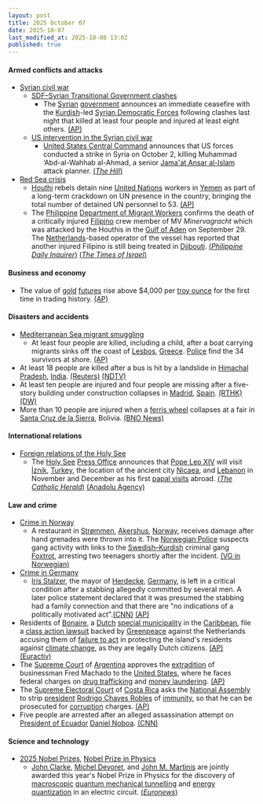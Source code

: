 ```yaml
---
layout: post
title: 2025 October 07
date: 2025-10-07
last_modified_at: 2025-10-08 13:02
published: true
---
```



#### Armed conflicts and attacks

* [Syrian civil war](https://en.wikipedia.org/wiki/Syrian_civil_war "Syrian civil war")
  * [SDF–Syrian Transitional Government clashes](https://en.wikipedia.org/wiki/SDF%E2%80%93Syrian_Transitional_Government_clashes_%282025%E2%80%93present%29 "SDF–Syrian Transitional Government clashes (2025–present)")
    * The [Syrian](https://en.wikipedia.org/wiki/Syria "Syria") [government](https://en.wikipedia.org/wiki/Syrian_transitional_government "Syrian transitional government") announces an immediate ceasefire with the [Kurdish](https://en.wikipedia.org/wiki/Kurds_in_Syria "Kurds in Syria")-led [Syrian Democratic Forces](https://en.wikipedia.org/wiki/Syrian_Democratic_Forces "Syrian Democratic Forces") following clashes last night that killed at least four people and injured at least eight others. [(AP)](https://apnews.com/article/syria-aleppo-clashes-sdf-sheikh-maqsoud-49ecf8d056e4558848c9c442eb22359f)
  * [US intervention in the Syrian civil war](https://en.wikipedia.org/wiki/US_intervention_in_the_Syrian_civil_war "US intervention in the Syrian civil war")
    * [United States Central Command](https://en.wikipedia.org/wiki/United_States_Central_Command "United States Central Command") announces that US forces conducted a strike in Syria on October 2, killing Muhammad ‘Abd-al-Wahhab al-Ahmad, a senior [Jama'at Ansar al-Islam](https://en.wikipedia.org/wiki/Jama%27at_Ansar_al-Islam "Jama'at Ansar al-Islam") attack planner. [(*The Hill*)](https://www.msn.com/en-us/news/other/us-military-kills-senior-al-qaeda-affiliated-attack-planner/ar-AA1O2UNd?ocid=BingNewsVerp)
* [Red Sea crisis](https://en.wikipedia.org/wiki/Red_Sea_crisis "Red Sea crisis")
  * [Houthi](https://en.wikipedia.org/wiki/Houthi "Houthi") rebels detain nine [United Nations](https://en.wikipedia.org/wiki/United_Nations "United Nations") workers in [Yemen](https://en.wikipedia.org/wiki/Yemen "Yemen") as part of a long-term crackdown on UN presence in the country, bringing the total number of detained UN personnel to 53. [(AP)](https://apnews.com/article/yemen-houthis-un-staff-crackdown-e718b7fd395d34b874b36796847c8f7e)
  * The [Philippine](https://en.wikipedia.org/wiki/Philippines "Philippines") [Department of Migrant Workers](https://en.wikipedia.org/wiki/Department_of_Migrant_Workers "Department of Migrant Workers") confirms the death of a critically injured [Filipino](https://en.wikipedia.org/wiki/Filipinos "Filipinos") crew member of MV *Minervagracht* which was attacked by the Houthis in the [Gulf of Aden](https://en.wikipedia.org/wiki/Gulf_of_Aden "Gulf of Aden") on September 29. The [Netherlands](https://en.wikipedia.org/wiki/Netherlands "Netherlands")-based operator of the vessel has reported that another injured Filipino is still being treated in [Djibouti](https://en.wikipedia.org/wiki/Djibouti "Djibouti"). [(*Philippine Daily Inquirer*)](https://newsinfo.inquirer.net/2120958/filseafarer-dies-after-september-29-houthi-attack-on-mv-minervagracht) [(*The Times of Israel*)](https://www.timesofisrael.com/crew-member-of-dutch-cargo-ship-dies-of-injuries-sustained-in-houthi-attack-last-week/)

#### Business and economy

* The value of [gold](https://en.wikipedia.org/wiki/Gold "Gold") [futures](https://en.wikipedia.org/wiki/Futures_contract "Futures contract") rise above $4,000 per [troy ounce](https://en.wikipedia.org/wiki/Troy_weight#Troy_ounce "Troy weight") for the first time in trading history. [(AP)](https://apnews.com/article/gold-record-price-silver-shutdown-fbe2b3c43780923569a7b5db1a55f06b)

#### Disasters and accidents

* [Mediterranean Sea migrant smuggling](https://en.wikipedia.org/wiki/Mediterranean_Sea_migrant_smuggling "Mediterranean Sea migrant smuggling")
  * At least four people are killed, including a child, after a boat carrying migrants sinks off the coast of [Lesbos](https://en.wikipedia.org/wiki/Lesbos "Lesbos"), [Greece](https://en.wikipedia.org/wiki/Greece "Greece"). [Police](https://en.wikipedia.org/wiki/Hellenic_Police "Hellenic Police") find the 34 survivors at shore. [(AP)](https://apnews.com/article/migration-greece-boat-sinking-lesbos-e6bf00ec84e45b7a4b301df934dc32b5)
* At least 18 people are killed after a bus is hit by a landslide in [Himachal Pradesh](https://en.wikipedia.org/wiki/Himachal_Pradesh "Himachal Pradesh"), [India](https://en.wikipedia.org/wiki/India "India"). [(Reuters)](https://www.reuters.com/world/india/least-10-people-killed-bus-accident-northern-india-2025-10-07/) [(NDTV)](https://www.ndtv.com/india-news/10-killed-after-bus-hit-by-landslide-in-himachals-bilaspur-district-9413350)
* At least ten people are injured and four people are missing after a five-story building under construction collapses in [Madrid](https://en.wikipedia.org/wiki/Madrid "Madrid"), [Spain](https://en.wikipedia.org/wiki/Spain "Spain"). [(RTHK)](https://news.rthk.hk/rthk/en/component/k2/1826288-20251007.htm?spTabChangeable=0) [(DW)](https://www.dw.com/en/spain-10-injured-4-missing-after-madrid-building-collapse/a-74266173)
* More than 10 people are injured when a [ferris wheel](https://en.wikipedia.org/wiki/Ferris_wheel "Ferris wheel") collapses at a fair in [Santa Cruz de la Sierra](https://en.wikipedia.org/wiki/Santa_Cruz_de_la_Sierra "Santa Cruz de la Sierra"), Bolivia. [(BNO News)](https://bnonews.com/index.php/2025/10/several-injured-after-ferris-wheel-collapses-at-fair-in-bolivia/)

#### International relations

* [Foreign relations of the Holy See](https://en.wikipedia.org/wiki/Foreign_relations_of_the_Holy_See "Foreign relations of the Holy See")
  * The [Holy See](https://en.wikipedia.org/wiki/Holy_See "Holy See") [Press Office](https://en.wikipedia.org/wiki/Holy_See_Press_Office "Holy See Press Office") announces that [Pope Leo XIV](https://en.wikipedia.org/wiki/Pope_Leo_XIV "Pope Leo XIV") will visit [İznik](https://en.wikipedia.org/wiki/%C4%B0znik "İznik"), [Turkey](https://en.wikipedia.org/wiki/Turkey "Turkey"), the location of the ancient city [Nicaea](https://en.wikipedia.org/wiki/Nicaea "Nicaea"), and [Lebanon](https://en.wikipedia.org/wiki/Lebanon "Lebanon") in November and December as his first [papal visits](https://en.wikipedia.org/wiki/Papal_visit "Papal visit") abroad. [(*The Catholic Herald*)](https://thecatholicherald.com/article/pope-leo-xiv-to-visit-turkey-and-lebanon-in-first-apostolic-journey) [(Anadolu Agency)](https://www.aa.com.tr/en/europe/pope-leo-set-to-visit-turkiye-lebanon-in-his-1st-trip-abroad/3709923)

#### Law and crime

* [Crime in Norway](https://en.wikipedia.org/wiki/Crime_in_Norway "Crime in Norway")
  * A restaurant in [Strømmen](https://en.wikipedia.org/wiki/Str%C3%B8mmen "Strømmen"), [Akershus](https://en.wikipedia.org/wiki/Akershus "Akershus"), [Norway](https://en.wikipedia.org/wiki/Norway "Norway"), receives damage after hand grenades were thrown into it. The [Norwegian Police](https://en.wikipedia.org/wiki/Norwegian_Police "Norwegian Police") suspects gang activity with links to the [Swedish–Kurdish](https://en.wikipedia.org/wiki/Kurds_in_Sweden "Kurds in Sweden") criminal gang [Foxtrot](https://en.wikipedia.org/wiki/Foxtrot_%28criminal_network%29 "Foxtrot (criminal network)"), arresting two teenagers shortly after the incident. [(VG in Norwegian)](https://www.vg.no/nyheter/i/Ey3yPo/to-paagrepet-etter-eksplosjon-paa-strommen)
* [Crime in Germany](https://en.wikipedia.org/wiki/Crime_in_Germany "Crime in Germany")
  * [Iris Stalzer](https://en.wikipedia.org/wiki/Iris_Stalzer "Iris Stalzer"), the mayor of [Herdecke](https://en.wikipedia.org/wiki/Herdecke "Herdecke"), [Germany](https://en.wikipedia.org/wiki/Germany "Germany"), is left in a critical condition after a stabbing allegedly committed by several men. A later police statement declared that it was presumed the stabbing had a family connection and that there are "no indications of a politically motivated act".[(CNN)](https://edition.cnn.com/2025/10/07/europe/germany-mayor-stabbing-herdecke-intl) [(AP)](https://apnews.com/article/germany-mayor-attack-herdecke-stabbing-0eef42f7127bed55cc54de6ec3729324)
* Residents of [Bonaire](https://en.wikipedia.org/wiki/Bonaire "Bonaire"), a [Dutch](https://en.wikipedia.org/wiki/Netherlands "Netherlands") [special municipality](https://en.wikipedia.org/wiki/Caribbean_Netherlands "Caribbean Netherlands") in the [Caribbean](https://en.wikipedia.org/wiki/Caribbean "Caribbean"), file a [class action lawsuit](https://en.wikipedia.org/wiki/Class_action_lawsuit "Class action lawsuit") backed by [Greenpeace](https://en.wikipedia.org/wiki/Greenpeace "Greenpeace") against the Netherlands accusing them of [failure to act](https://en.wikipedia.org/wiki/Omission_%28law%29 "Omission (law)") in protecting the island's residents against [climate change](https://en.wikipedia.org/wiki/Climate_change "Climate change"), as they are legally Dutch citizens. [(AP)](https://apnews.com/article/netherlands-climate-change-bonaire-hague-court-b1b1f134a51169cfa540d5b3abf81fd9) [(Euractiv)](https://www.euractiv.com/news/bonaire-residents-take-netherlands-to-court-over-climate/)
* The [Supreme Court](https://en.wikipedia.org/wiki/Supreme_Court_of_Argentina "Supreme Court of Argentina") of [Argentina](https://en.wikipedia.org/wiki/Argentina "Argentina") approves the [extradition](https://en.wikipedia.org/wiki/Extradition "Extradition") of businessman Fred Machado to the [United States](https://en.wikipedia.org/wiki/United_States "United States"), where he faces federal charges on [drug trafficking](https://en.wikipedia.org/wiki/Drug_trafficking "Drug trafficking") and [money laundering](https://en.wikipedia.org/wiki/Money_laundering "Money laundering"). [(AP)](https://apnews.com/article/argentina-javier-milei-extradition-fred-machado-jose-luis-espert-1ad1592aa2d418d8ddd871b0c8af918b)
* The [Supreme Electoral Court](https://en.wikipedia.org/wiki/Supreme_Electoral_Court_of_Costa_Rica "Supreme Electoral Court of Costa Rica") of [Costa Rica](https://en.wikipedia.org/wiki/Costa_Rica "Costa Rica") asks the [National Assembly](https://en.wikipedia.org/wiki/History_of_the_Costa_Rican_legislature "History of the Costa Rican legislature") to strip [president](https://en.wikipedia.org/wiki/President_of_Costa_Rica "President of Costa Rica") [Rodrigo Chaves Robles](https://en.wikipedia.org/wiki/Rodrigo_Chaves_Robles "Rodrigo Chaves Robles") of [immunity](https://en.wikipedia.org/wiki/Immunity_from_prosecution_%28international_law%29 "Immunity from prosecution (international law)"), so that he can be prosecuted for [corruption](https://en.wikipedia.org/wiki/Corruption "Corruption") charges. [(AP)](https://apnews.com/article/costa-rica-president-chaves-immunity-ff11b0cbc50f134f61efdf930eb73d9c)
* Five people are arrested after an alleged assassination attempt on [President of Ecuador](https://en.wikipedia.org/wiki/President_of_Ecuador "President of Ecuador") [Daniel Noboa](https://en.wikipedia.org/wiki/Daniel_Noboa "Daniel Noboa"). [(CNN)](https://edition.cnn.com/2025/10/07/americas/ecuador-president-noboa-assassination-attempt-latam-intl)

#### Science and technology

* [2025 Nobel Prizes](https://en.wikipedia.org/wiki/2025_Nobel_Prizes "2025 Nobel Prizes"), [Nobel Prize in Physics](https://en.wikipedia.org/wiki/Nobel_Prize_in_Physics "Nobel Prize in Physics")
  * [John Clarke](https://en.wikipedia.org/wiki/John_Clarke_%28physicist%29 "John Clarke (physicist)"), [Michel Devoret](https://en.wikipedia.org/wiki/Michel_Devoret "Michel Devoret"), and [John M. Martinis](https://en.wikipedia.org/wiki/John_M._Martinis "John M. Martinis") are jointly awarded this year's Nobel Prize in Physics for the discovery of [macroscopic](https://en.wikipedia.org/wiki/Macroscopic_quantum_phenomena "Macroscopic quantum phenomena") [quantum mechanical tunnelling](https://en.wikipedia.org/wiki/Quantum_tunnelling "Quantum tunnelling") and [energy quantization](https://en.wikipedia.org/wiki/Quantization_%28physics%29 "Quantization (physics)") in an electric circuit. [(*Euronews*)](https://www.euronews.com/next/2025/10/07/three-scientists-win-nobel-prize-in-physics-for-work-on-quantum-mechanics)
